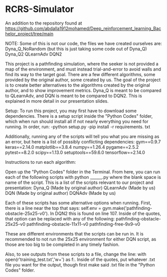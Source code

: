 # RCRS-Simulator
 An addition to the repository found at https://github.com/abdalla1912mohamed/Deep_reinforcement_learning_Bachelor_project/tree/main

NOTE: Some of this is not our code, the files we have created ourselves are:
Dyna_Q_NoRandom (but this is just taking some code out of Dyna_Q)
Dyna_Q2
QLearnAdv
DQN2

This project is a pathfinding simulation, where the seeker is not provided a map of the environment, and must instead trial-and-error to avoid walls and find its way to the target goal. There are a few different algorithms, some provided by the original author, some created by us. The goal of the project is to create better alternatives to the algorithms created by the original author, and to show improvement metrics. Dyna_Q is meant to be compared to QLearnAdv, and DQN is meant to be compared to DQN2. This is explained in more detail in our presentation slides.

Setup:
To run this project, you may first have to download some dependencies. There is a setup script inside the "Python Codes" folder, which when run should install all if not nearly everything you need for running. In order, run:
 -python setup.py
 -pip install -r requirements. txt

Additionally, running any of the scripts will tell you what you are missing as an error, but here is a list of possibly conflicting dependencies:
gym==0.9.7
keras==2.14.0
matplotlib==3.8.4
numpy==1.26.4
pygame==2.5.2
pytest==8.2.0
scipy==1.13.0
setuptools==59.6.0
tensorflow==2.14.0

Instructions to run each algorithm:

Open up the "Python Codes" folder in the Terminal. From here, you can run each of the following scripts with python ______.py where the blank space is name of the script. This is a list of the scripts relevant to our project and presentation:
Dyna_Q (Made by original author)
QLearnAdv (Made by us)
DQN (Made by original author)
DQNAdv (Made by us)

Each of these scripts has some alternative options when running. First, there is a line near the top that says: self.env = gym.make('pathfinding-obstacle-25x25-v0'). In DQN2 this is found on line 107. Inside of the quotes, that option can be replaced with any of the following:
pathfinding-obstacle-25x25-v0
pathfinding-obstacle-11x11-v0
pathfinding-free-9x9-v0

These are different environments that the scripts can be run in. It is recommended to not run the 25x25 environment for either DQN script, as those are too big to be completed in any timely fashion. 

Also, to see outputs from these scripts to a file, change the line: with open(r'training_test.txt','w+') as f:. Inside of the quotes, put whatever .txt file you want for the output, though first make said .txt file in the "Python Codes" folder.
